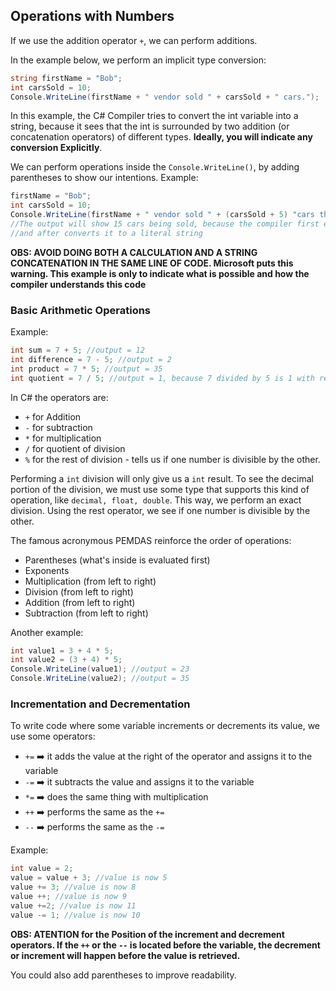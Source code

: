 ## Operations with Numbers

If we use the addition operator `+`, we can perform additions.

In the example below, we perform an implicit type conversion:
```C#
string firstName = "Bob";
int carsSold = 10;
Console.WriteLine(firstName + " vendor sold " + carsSold + " cars.");
```

In this example, the C# Compiler tries to convert the int variable into a string, because it sees that the int is surrounded by two addition (or concatenation operators) of different types. **Ideally, you will indicate any conversion Explicitly**.

We can perform operations inside the `Console.WriteLine()`, by adding parentheses to show our intentions. Example:
```C#
firstName = "Bob";
int carsSold = 10;
Console.WriteLine(firstName + " vendor sold " + (carsSold + 5) "cars this month!");
//The output will show 15 cars being sold, because the compiler first evaluates the expression inside the parenthesis
//and after converts it to a literal string
```

**OBS: AVOID DOING BOTH A CALCULATION AND A STRING CONCATENATION IN THE SAME LINE OF CODE. Microsoft puts this warning. This example is only to indicate what is possible and how the compiler understands this code**

### Basic Arithmetic Operations

Example:
```C#
int sum = 7 + 5; //output = 12
int difference = 7 - 5; //output = 2
int product = 7 * 5; //output = 35
int quotient = 7 / 5; //output = 1, because 7 divided by 5 is 1 with rest 2 
```

In C# the operators are:
- `+` for Addition
- `-` for subtraction
- `*` for multiplication
- `/` for quotient of division
- `%` for the rest of division - tells us if one number is divisible by the other.

Performing a `int` division will only give us a `int` result. To see the decimal portion of the division, we must use some type that supports this kind of operation, like `decimal, float, double`. This way, we perform an exact division. Using the rest operator, we see if one number is divisible by the other.

The famous acronymous PEMDAS reinforce the order of operations:
- Parentheses (what's inside is evaluated first)
- Exponents
- Multiplication (from left to right)
- Division (from left to right)
- Addition (from left to right)
- Subtraction (from left to right)

Another example: 
```C#
int value1 = 3 + 4 * 5;
int value2 = (3 + 4) * 5;
Console.WriteLine(value1); //output = 23
Console.WriteLine(value2); //output = 35
```

### Incrementation and Decrementation

To write code where some variable increments or decrements its value, we use some operators:
- `+=` :arrow_right: it adds the value at the right of the operator and assigns it to the variable
- `-=` :arrow_right: it subtracts the value and assigns it to the variable
- `*=` :arrow_right: does the same thing with multiplication
- `++` :arrow_right: performs the same as the `+=`
- `--` :arrow_right: performs the same as the `-=`

Example:
```C#
int value = 2;
value = value + 3; //value is now 5
value += 3; //value is now 8
value ++; //value is now 9
value +=2; //value is now 11
value -= 1; //value is now 10
```

**OBS: ATENTION for the Position of the increment and decrement operators. If the `++` or the `--` is located before the variable, the decrement or increment will happen before the value is retrieved.**

You could also add parentheses to improve readability.